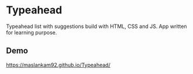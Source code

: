 # Typeahead
Typeahead list with suggestions build with HTML, CSS and JS. App written for learning purpose.

## Demo
https://maslankam92.github.io/Typeahead/
